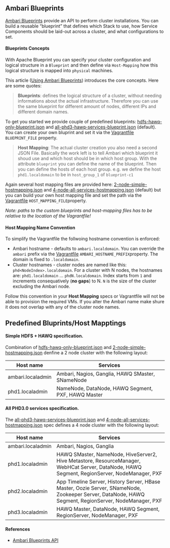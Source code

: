 ## Ambari Blueprints

[Ambari Blueprints](http://docs.hortonworks.com/HDPDocuments/Ambari-1.7.0.0/Ambari_Doc_Suite/ADS_v170.html#ref-63312e0d-d7f1-42b7-9a7e-1663357087f6) provide an API to perform cluster installations. You can build a reusable “blueprint” that defines which Stack to use, how Service Components should be laid-out across a cluster, and what configurations to set.

#### Blueprints Concepts
With Apache Blueprint you can specify your cluster configuration and logical structure in a `Blueprint` and then define via `Host-Mapping` how this logical structure is mapped into `physical` machines. 

This article ([Using Ambari Blueprints](https://blog.codecentric.de/en/2014/05/lambda-cluster-provisioning/)) introduces the core concepts. Here are some quotes:

> **Blueprints**: defines the logical structure of a cluster, without needing informations about the actual infrastructure. Therefore you can use the same blueprint for different amount of nodes, different IPs and different domain names.

To get you started we provide couple of predefined blueprints: [hdfs-hawq-only-blueprint.json](hdfs-hawq-only-blueprint.json) and [all-phd3-hawq-services-blueprint.json](all-phd3-hawq-services-blueprint.json) (default). You can create your own bluprint and set it via the [Vagrantfile](../Vagrantfile) `BLUEPRINT_FILE` property. 

> **Host Mapping**: The actual cluster creation you also need a second JSON File. Basically the work left is to tell Ambari which blueprint it shoud use and which host should be in which host group. With the attribute `blueprint` you can define the name of the blueprint. Then you can define the hosts of each host group. e.g. we define the host `phd1.localdomain` to be in `host_group_1` of `blueprint-c1` 

Again several host mapping files are provided here: [2-node-simple-hostmapping.json](2-node-simple-hostmapping.json) and [4-node-all-services-hostmapping.json](4-node-all-services-hostmapping.json) (default) but you can build your own host mapping file and set the path via the [Vagrantfile](../Vagrantfile) `HOST_MAPPING_FILE`property. 

_Note: paths to the custom blueprints and host-mapping files has to be relative to the location of the Vagrantfile!_

#### Host Mapping Name Convention
To simplify the Vagrantfile the follwoing hostname convention is enforced:
* Ambari hostname - defaults to `ambari.localdomain`. You can override the `ambari` prefix via the [Vagrantfile](../Vagrantfile) `AMBARI_HOSTNAME_PREFIX`property. The domain is fixed to `.localdomain`. 
* Cluster hostnames - cluster nodes are named like this: `phd<NodeIndex>.localdomain`. For a cluster with N nodes, the hostnames are: `phd1.localdomain` ... `phdN.localdomain`. Index starts from `1` and increments consequatively (**no gaps**) to N. `N` is the size of the cluster excluding the Ambari node.

Follow this convention in your **Host Mapping** specs or Vagrantfile will not be able to provision the required VMs. If you alter the Ambari name make shure it does not overlap with any of the cluster node names. 

## Predefined Bluprints/Host Mapptings

#### Simple HDFS + HAWQ specification. 
Combination of [hdfs-hawq-only-blueprint.json](hdfs-hawq-only-blueprint.json) and [2-node-simple-hostmapping.json](2-node-simple-hostmapping.json) denfine a 2 node cluster with the following layout:

| Host name | Services |
| -------------------|------------------------------|
| ambari.localadmin | Ambari, Nagios, Ganglia, HAWQ SMaster, SNameNode |
| phd1.localadmin | NameNode, DataNode, HAWQ Segment, PXF, HAWQ Master |

#### All PHD3.0 services specification. 
The [all-phd3-hawq-services-blueprint.json](all-phd3-hawq-services-blueprint.json) and [4-node-all-services-hostmapping.json](4-node-all-services-hostmapping.json) spec defines a 4 node cluster with the following layout:

| Host name | Services |
| -------------------|------------------------------|
| ambari.localadmin | Ambari, Nagios, Ganglia |
| phd1.localadmin | HAWQ SMaster, NameNode, HiveServer2, Hive Metastore, ResourceManager, WebHCat Server, DataNode, HAWQ Segment, RegionServer, NodeManager, PXF |
| phd2.localadmin | App Timeline Server, History Server, HBase Master, Oozie Server, SNameNode, Zookeeper Server, DataNode, HAWQ Segment, RegionServer, NodeManager, PXF |
| phd3.localadmin | HAWQ Master, DataNode, HAWQ Segment, RegionServer, NodeManager, PXF |


#### References 
* [Ambari Blueprints API](https://cwiki.apache.org/confluence/display/AMBARI/Blueprints)
